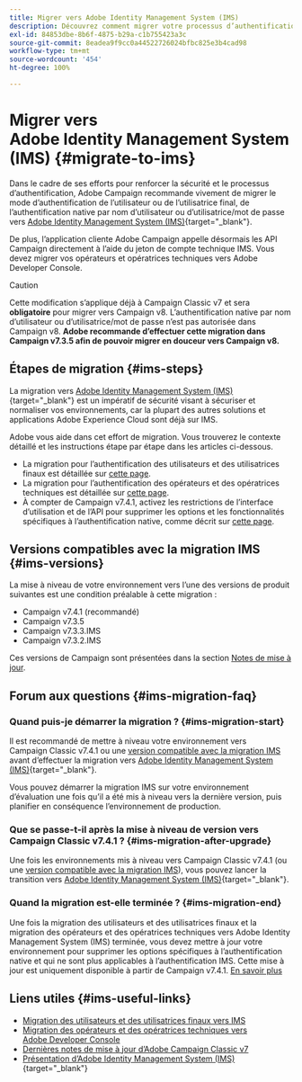 ```yaml
---
title: Migrer vers Adobe Identity Management System (IMS)
description: Découvrez comment migrer votre processus d’authentification vers Adobe Identity Management System (IMS).
exl-id: 84853dbe-8b6f-4875-b29a-c1b755423a3c
source-git-commit: 8eadea9f9cc0a44522726024bfbc825e3b4cad98
workflow-type: tm+mt
source-wordcount: '454'
ht-degree: 100%

---
```


# Migrer vers Adobe Identity Management System (IMS) {#migrate-to-ims}

Dans le cadre de ses efforts pour renforcer la sécurité et le processus d’authentification, Adobe Campaign recommande vivement de migrer le mode d’authentification de l’utilisateur ou de l’utilisatrice final, de l’authentification native par nom d’utilisateur ou d’utilisatrice/mot de passe vers [Adobe Identity Management System (IMS)](https://helpx.adobe.com/fr/enterprise/using/identity.html){target="_blank"}.

De plus, l’application cliente Adobe Campaign appelle désormais les API Campaign directement à l’aide du jeton de compte technique IMS. Vous devez migrer vos opérateurs et opératrices techniques vers Adobe Developer Console.

>[!CAUTION]
>
>Cette modification s’applique déjà à Campaign Classic v7 et sera **obligatoire** pour migrer vers Campaign v8. L’authentification native par nom d’utilisateur ou d’utilisatrice/mot de passe n’est pas autorisée dans Campaign v8. **Adobe recommande d’effectuer cette migration dans Campaign v7.3.5 afin de pouvoir migrer en douceur vers Campaign v8.**
>

## Étapes de migration {#ims-steps}

La migration vers [Adobe Identity Management System (IMS)](https://helpx.adobe.com/fr/enterprise/using/identity.html){target="_blank"} est un impératif de sécurité visant à sécuriser et normaliser vos environnements, car la plupart des autres solutions et applications Adobe Experience Cloud sont déjà sur IMS.

Adobe vous aide dans cet effort de migration. Vous trouverez le contexte détaillé et les instructions étape par étape dans les articles ci-dessous.

* La migration pour l’authentification des utilisateurs et des utilisatrices finaux est détaillée sur [cette page](migrate-users-to-ims.md).
* La migration pour l’authentification des opérateurs et des opératrices techniques est détaillée sur [cette page](ims-migration.md).
* À compter de Campaign v7.4.1, activez les restrictions de l’interface d’utilisation et de l’API pour supprimer les options et les fonctionnalités spécifiques à l’authentification native, comme décrit sur [cette page](impact-ims-migration.md).


## Versions compatibles avec la migration IMS {#ims-versions}

La mise à niveau de votre environnement vers l’une des versions de produit suivantes est une condition préalable à cette migration :

* Campaign v7.4.1 (recommandé)
* Campaign v7.3.5
* Campaign v7.3.3.IMS
* Campaign v7.3.2.IMS

Ces versions de Campaign sont présentées dans la section [Notes de mise à jour](../../rn/using/latest-release.md).

## Forum aux questions {#ims-migration-faq}

### Quand puis-je démarrer la migration ? {#ims-migration-start}

Il est recommandé de mettre à niveau votre environnement vers Campaign Classic v7.4.1 ou une [version compatible avec la migration IMS](#ims-versions) avant d’effectuer la migration vers [Adobe Identity Management System (IMS)](https://helpx.adobe.com/fr/enterprise/using/identity.html){target="_blank"}.

Vous pouvez démarrer la migration IMS sur votre environnement d’évaluation une fois qu’il a été mis à niveau vers la dernière version, puis planifier en conséquence l’environnement de production.

### Que se passe-t-il après la mise à niveau de version vers Campaign Classic v7.4.1 ? {#ims-migration-after-upgrade}

Une fois les environnements mis à niveau vers Campaign Classic v7.4.1 (ou une [version compatible avec la migration IMS](#ims-versions)), vous pouvez lancer la transition vers [Adobe Identity Management System (IMS)](https://helpx.adobe.com/fr/enterprise/using/identity.html){target="_blank"}.

### Quand la migration est-elle terminée ? {#ims-migration-end}

Une fois la migration des utilisateurs et des utilisatrices finaux et la migration des opérateurs et des opératrices techniques vers Adobe Identity Management System (IMS) terminée, vous devez mettre à jour votre environnement pour supprimer les options spécifiques à l’authentification native et qui ne sont plus applicables à l’authentification IMS. Cette mise à jour est uniquement disponible à partir de Campaign v7.4.1. [En savoir plus](impact-ims-migration.md)



## Liens utiles {#ims-useful-links}

* [Migration des utilisateurs et des utilisatrices finaux vers IMS](migrate-users-to-ims.md)
* [Migration des opérateurs et des opératrices techniques vers Adobe Developer Console](ims-migration.md)
* [Dernières notes de mise à jour d’Adobe Campaign Classic v7](../../rn/using/latest-release.md)
* [Présentation d’Adobe Identity Management System (IMS)](https://helpx.adobe.com/fr/enterprise/using/identity.html){target="_blank"}
